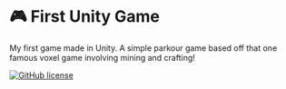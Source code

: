 # 🎮 First Unity Game

My first game made in Unity. A simple parkour game based off that one famous voxel game involving mining and crafting!

[![GitHub license](https://img.shields.io/github/license/ghluka/First-Unity-Game)](LICENSE)
